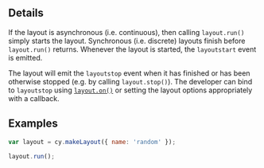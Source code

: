 ## Details

If the layout is asynchronous (i.e. continuous), then calling `layout.run()` simply starts the layout.  Synchronous (i.e. discrete) layouts finish before `layout.run()` returns.  Whenever the layout is started, the `layoutstart` event is emitted.

The layout will emit the `layoutstop` event when it has finished or has been otherwise stopped (e.g. by calling `layout.stop()`).  The developer can bind to `layoutstop` using [`layout.on()`](#layouts/layout-events/layout.on) or setting the layout options appropriately with a callback.


## Examples

```js
var layout = cy.makeLayout({ name: 'random' });

layout.run();
```